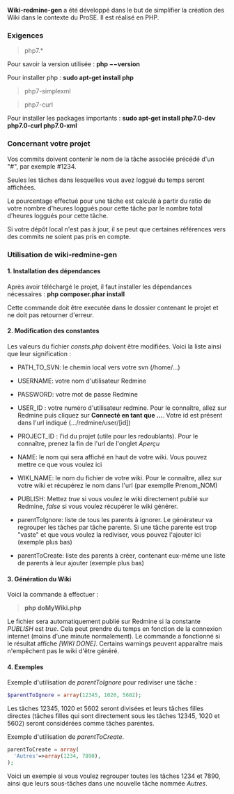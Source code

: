 **Wiki-redmine-gen** a été développé dans le but de simplifier la création des Wiki dans le contexte du ProSE. Il est réalisé en PHP.

### Exigences
> php7.*

Pour savoir la version utilisée : **php −−version**

Pour installer php : **sudo apt-get install php**

> php7-simplexml

> php7-curl

Pour installer les packages importants : **sudo apt-get install php7.0-dev php7.0-curl php7.0-xml**

### Concernant votre projet

Vos commits doivent contenir le nom de la tâche associée précédé d'un "#", par exemple #1234.

Seules les tâches dans lesquelles vous avez loggué du temps seront affichées.

Le pourcentage effectué pour une tâche est calculé à partir du ratio de votre nombre d'heures loggués pour cette tâche par le nombre total d'heures loggués pour cette tâche.

Si votre dépôt local n'est pas à jour, il se peut que certaines références vers des commits ne soient pas pris en compte.

### Utilisation de wiki-redmine-gen
#### 1. Installation des dépendances
Après avoir téléchargé le projet, il faut installer les dépendances nécessaires : **php composer.phar install**

Cette commande doit être executée dans le dossier contenant le projet et ne doit pas retourner d'erreur.

#### 2. Modification des constantes

Les valeurs du fichier *consts.php* doivent être modifiées. Voici la liste ainsi que leur signification :

- PATH_TO_SVN: le chemin local vers votre svn (/home/...)
- USERNAME: votre nom d'utilisateur Redmine
- PASSWORD: votre mot de passe Redmine
- USER_ID : votre numéro d'utilisateur redmine. Pour le connaître, allez sur Redmine puis cliquez sur **Connecté en tant que ...**. Votre id est présent dans l'url indiqué (.../redmine/user/[id])
- PROJECT_ID : l'id du projet (utile pour les redoublants). Pour le connaître, prenez la fin de l'url de l'onglet *Aperçu*
- NAME: le nom qui sera affiché en haut de votre wiki. Vous pouvez mettre ce que vous voulez ici
- WIKI_NAME: le nom du fichier de votre wiki. Pour le connaître, allez sur votre wiki et récupérez le nom dans l'url (par exemplle Prenom_NOM)
- PUBLISH: Mettez *true* si vous voulez le wiki directement publié sur Redmine, *false* si vous voulez récupérer le wiki générer.

- parentToIgnore: liste de tous les parents à ignorer. Le générateur va regrouper les tâches par tâche parente. Si une tâche parente est trop "vaste" et que vous voulez la rediviser, vous pouvez l'ajouter ici (exemple plus bas)
- parentToCreate: liste des parents à créer, contenant eux-même une liste de parents à leur ajouter (exemple plus bas)

#### 3. Génération du Wiki

Voici la commande à effectuer :

> **php doMyWiki.php**

Le fichier sera automatiquement publié sur Redmine si la constante *PUBLISH* est *true*. Cela peut prendre du temps en fonction de la connexion internet (moins d'une minute normalement).
Le commande a fonctionné si le résultat affiche *[WIKI DONE]*. Certains warnings peuvent apparaître mais n'empêchent pas le wiki d'être généré.

#### 4. Exemples

Exemple d'utilisation de *parentToIgnore* pour rediviser une tâche :

```php
$parentToIgnore = array(12345, 1020, 5602);
```
Les tâches 12345, 1020 et 5602 seront divisées et leurs tâches filles directes (tâches filles qui sont directement sous les tâches 12345, 1020 et 5602) seront considérées comme tâches parentes.

Exemple d'utilisation de *parentToCreate*.
``` php
parentToCreate = array(
  'Autres'=>array(1234, 7890),
);
``` 
Voici un exemple si vous voulez regrouper toutes les tâches 1234 et 7890, ainsi que leurs sous-tâches dans une nouvelle tâche nommée *Autres*.
